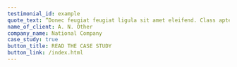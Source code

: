 ```yaml
---
testimonial_id: example
quote_text: “Donec feugiat feugiat ligula sit amet eleifend. Class aptent taciti sociosqu ad litora torquent per conubia.”
name_of_client: A. N. Other
company_name: National Company
case_study: true
button_title: READ THE CASE STUDY
button_link: /index.html
---
```

